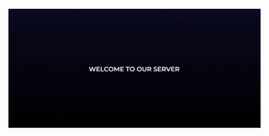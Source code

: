 
![alt text](https://github.com/thernthy/server_leading_page/blob/main/Screenshot_2024-05-20-165147.png?raw=true)